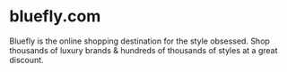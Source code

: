 # bluefly.com
Bluefly is the online shopping destination for the style obsessed. Shop thousands of luxury brands &amp; hundreds of thousands of styles at a great discount.
